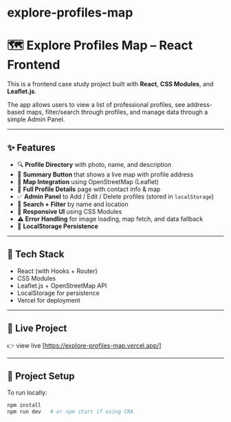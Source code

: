 # explore-profiles-map
# 🗺️ Explore Profiles Map – React Frontend

This is a frontend case study project built with **React**, **CSS Modules**, and **Leaflet.js**.

The app allows users to view a list of professional profiles, see address-based maps, filter/search through profiles, and manage data through a simple Admin Panel.

---

## ✨ Features

- 🔍 **Profile Directory** with photo, name, and description
- 📍 **Summary Button** that shows a live map with profile address
- 🧭 **Map Integration** using OpenStreetMap (Leaflet)
- 🧾 **Full Profile Details** page with contact info & map
- ✅ **Admin Panel** to Add / Edit / Delete profiles (stored in `localStorage`)
- 🔎 **Search + Filter** by name and location
- 📱 **Responsive UI** using CSS Modules
- ⚠️ **Error Handling** for image loading, map fetch, and data fallback
- 💾 **LocalStorage Persistence**

---

## 🔧 Tech Stack

- React (with Hooks + Router)
- CSS Modules
- Leaflet.js + OpenStreetMap API
- LocalStorage for persistence
- Vercel for deployment

---

## 🚀 Live Project

👉 view live 
[https://explore-profiles-map.vercel.app/]

---

## 📁 Project Setup

To run locally:

```bash
npm install
npm run dev   # or npm start if using CRA

